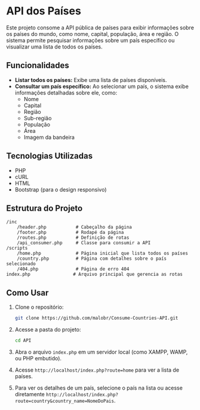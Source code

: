 # API dos Países

Este projeto consome a API pública de países para exibir informações sobre os países do mundo, como nome, capital, população, área e região. O sistema permite pesquisar informações sobre um país específico ou visualizar uma lista de todos os países.

## Funcionalidades

- **Listar todos os países:** Exibe uma lista de países disponíveis.
- **Consultar um país específico:** Ao selecionar um país, o sistema exibe informações detalhadas sobre ele, como:
  - Nome
  - Capital
  - Região
  - Sub-região
  - População
  - Área
  - Imagem da bandeira

## Tecnologias Utilizadas

- PHP
- cURL
- HTML
- Bootstrap (para o design responsivo)

## Estrutura do Projeto

```
/inc
    /header.php           # Cabeçalho da página
    /footer.php           # Rodapé da página
    /routes.php           # Definição de rotas
    /api_consumer.php     # Classe para consumir a API
/scripts
    /home.php             # Página inicial que lista todos os países
    /country.php          # Página com detalhes sobre o país selecionado
    /404.php              # Página de erro 404
index.php                # Arquivo principal que gerencia as rotas
```

## Como Usar

1. Clone o repositório:

   ```bash
   git clone https://github.com/malobr/Consume-Countries-API.git
   ```

2. Acesse a pasta do projeto:

   ```bash
   cd API
   ```

3. Abra o arquivo `index.php` em um servidor local (como XAMPP, WAMP, ou PHP embutido).

4. Acesse `http://localhost/index.php?route=home` para ver a lista de países.

5. Para ver os detalhes de um país, selecione o país na lista ou acesse diretamente `http://localhost/index.php?route=country&country_name=NomeDoPais`.

